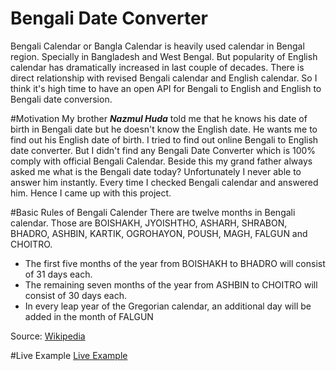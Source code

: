 # Bengali Date Converter
Bengali Calendar or Bangla Calendar is heavily used calendar in Bengal region. Specially in Bangladesh and West Bengal. But popularity of English calendar has dramatically increased in last couple of decades. There is direct relationship with revised Bengali calendar and English calendar. So I think it's high time to have an open API for Bengali to English and English to Bengali date conversion.

#Motivation
My brother <b><i>Nazmul Huda</i></b> told me that he knows his date of birth in Bengali date but he doesn't know the English date. He wants me to find out his English date of birth. I tried to find out online Bengali to English date converter. But I didn't find any Bengali Date Converter which is 100% comply with official Bengali Calendar. Beside this my grand father always asked me what is the Bengali date today? Unfortunately I never able to answer him instantly. Every time I checked Bengali calendar and answered him. Hence I came up with this project.

#Basic Rules of Bengali Calender
There are twelve months in Bengali calendar. Those are BOISHAKH, JYOISHTHO, ASHARH, SHRABON, BHADRO, ASHBIN, KARTIK, OGROHAYON, POUSH, MAGH, FALGUN and CHOITRO.
<ul>
<li>The first five months of the year from BOISHAKH to BHADRO will consist of 31 days each.</li>
<li>The remaining seven months of the year from ASHBIN to CHOITRO will consist of 30 days each.</li>
<li>In every leap year of the Gregorian calendar, an additional day will be added in the month of FALGUN</li>
</ul>

Source: <a href="https://en.wikipedia.org/wiki/Bengali_calendar">Wikipedia</a>

#Live Example
<a href="http://bdc-softdaemon.rhcloud.com/" target="_blank">Live Example</a>
